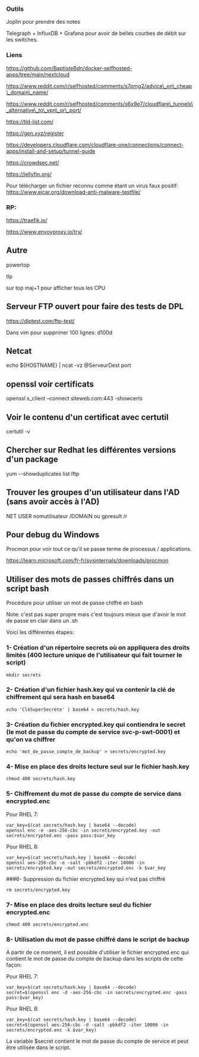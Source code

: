 ### Outils

Joplin pour prendre des notes

Telegraph + InfluxDB + Grafana pour avoir de belles courbes de débit sur les switches.

### Liens

https://github.com/BaptisteBdn/docker-selfhosted-apps/tree/main/nextcloud

https://www.reddit.com/r/selfhosted/comments/s7pmg2/advice\_on\_cheap\_domain\_name/

https://www.reddit.com/r/selfhosted/comments/s6x9e7/cloudflare\_tunnels\_alternative\_to\_vpn\_or\_port/

https://tld-list.com/

https://gen.xyz/register

https://developers.cloudflare.com/cloudflare-one/connections/connect-apps/install-and-setup/tunnel-guide

https://crowdsec.net/

https://jellyfin.org/

Pour télécharger un fichier reconnu comme étant un virus faux positif: https://www.eicar.org/download-anti-malware-testfile/

### **RP:**

https://traefik.io/

https://www.envoyproxy.io/try/

## Autre

powertop

tlp

sur top maj+1 pour afficher tous les CPU

## Serveur FTP ouvert pour faire des tests de DPL

https://dlptest.com/ftp-test/

Dans vim pour supprimer 100 lignes: d100d

## Netcat 

echo ${HOSTNAME} | ncat -vz @ServeurDest port

## openssl voir certificats

openssl s_client –connect siteweb.com:443 -showcerts

## Voir le contenu d'un certificat avec certutil

certutil -v

## Chercher sur Redhat les différentes versions d'un package

yum --showduplicates list lftp

## Trouver les groupes d'un utilisateur dans l'AD (sans avoir accès à l'AD)

NET USER nomutilisateur /DOMAIN
ou gpresult /r

## Pour debug du Windows

Procmon pour voir tout ce qu'il se passe terme de processus / applications.

https://learn.microsoft.com/fr-fr/sysinternals/downloads/procmon

## Utiliser des mots de passes chiffrés dans un script bash

Procédure pour utiliser un mot de passe chiffré en bash

Note: c'est pas super propre mais c'est toujours mieux que d'avoir le mot de passe en clair dans un .sh

Voici les différentes étapes:


### 1- Création d'un répertoire secrets où on appliquera des droits limités (400 lecture unique de l'utilisateur qui fait tourner le script)

```
mkdir secrets
```

### 2- Création d'un fichier hash.key qui va contenir la clé de chiffrement qui sera hash en base64

```
echo 'CléSuperSecrète' | base64 > secrets/hash.key
```

### 3- Création du fichier encrypted.key qui contiendra le secret (le mot de passe du compte de service svc-p-swt-0001) et qu'on va chiffrer

```
echo 'mot_de_passe_compte_de_backup' > secrets/encrypted.key
```

### 4- Mise en place des droits lecture seul sur le fichier hash.key

```
chmod 400 secrets/hash.key
```

### 5- Chiffrement du mot de passe du compte de service dans encrypted.enc

Pour RHEL 7:
```
var_key=$(cat secrets/hash.key | base64 --decode)
openssl enc -e -aes-256-cbc -in secrets/encrypted.key -out secrets/encrypted.enc -pass pass:$var_key
```

Pour RHEL 8:
```
var_key=$(cat secrets/hash.key | base64 --decode)
openssl aes-256-cbc -e -salt -pbkdf2 -iter 10000 -in secrets/encrypted.key -out secrets/encrypted.enc -k $var_key
```

###6- Suppression du fichier encrypted.key qui n'est pas chiffré

```
rm secrets/encrypted.key
```

### 7- Mise en place des droits lecture seul du fichier encrypted.enc

```
chmod 400 secrets/encrypted.enc
```

### 8- Utilisation du mot de passe chiffré dans le script de backup

A partir de ce moment, il est possible d'utiliser le fichier encrypted.enc qui contient le mot de passe du compte de backup dans les scripts de cette façon:

Pour RHEL 7:
```
var_key=$(cat secrets/hash.key | base64 --decode)
secret=$(openssl enc -d -aes-256-cbc -in secrets/encrypted.enc -pass pass:$var_key)
```

Pour RHEL 8:
```
var_key=$(cat secrets/hash.key | base64 --decode)
secret=$(openssl aes-256-cbc -d -salt -pbkdf2 -iter 10000 -in secrets/encrypted.enc -k $var_key)
```

La variable $secret contient le mot de passe du compte de service et peut être utilisée dans le script.
